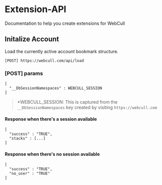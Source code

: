 # Extension-API
Documentation to help you create extensions for WebCull

## Initalize Account
Load the currently active account bookmark structure.
```
[POST] https://webcull.com/api/load
```
### [POST] params
```
[
  "__DbSessionNamespaces" : WEBCULL_SESSION
]
```
> *WEBCULL_SESSION: This is captured from the `__DbSessionNamespaces` key created by visiting `https://webcull.com`

#### Response when there's a session available
```
[
  "success" : "TRUE",
  "stacks" : [...]
]
```

#### Response when there's no session available
```
[
  "success" : "TRUE",
  "no_user" : "TRUE"
]
```

